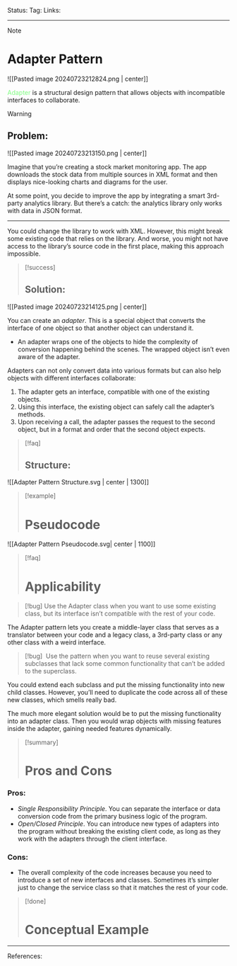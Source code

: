 Status: 
Tag:
Links:

---
> [!note] 
>  # Adapter Pattern

![[Pasted image 20240723212824.png | center]]

<span style="color:#81fd83">Adapter</span> is a structural design pattern that allows objects with incompatible interfaces to collaborate. 


> [!warning] 
> ## Problem: 

![[Pasted image 20240723213150.png | center]]

Imagine that you’re creating a stock market monitoring app. The app downloads the stock data from multiple sources in XML format and then displays nice-looking charts and diagrams for the user.

At some point, you decide to improve the app by integrating a smart 3rd-party analytics library. But there’s a catch: the analytics library only works with data in JSON format.

---

You could change the library to work with XML. However, this might break some existing code that relies on the library. And worse, you might not have access to the library’s source code in the first place, making this approach impossible.


> [!success] 
> ## Solution: 

![[Pasted image 20240723214125.png | center]]

You can create an _adapter_. This is a special object that converts the interface of one object so that another object can understand it.

- An adapter wraps one of the objects to hide the complexity of conversion happening behind the scenes. The wrapped object isn’t even aware of the adapter.

Adapters can not only convert data into various formats but can also help objects with different interfaces collaborate:

1. The adapter gets an interface, compatible with one of the existing objects.
2. Using this interface, the existing object can safely call the adapter’s methods.
3. Upon receiving a call, the adapter passes the request to the second object, but in a format and order that the second object expects.


> [!faq] 
> ## Structure: 


![[Adapter Pattern Structure.svg | center | 1300]]


> [!example] 
> # Pseudocode 

![[Adapter Pattern Pseudocode.svg| center | 1100]]


> [!faq] 
> # Applicability 

> [!bug] 
> Use the Adapter class when you want to use some existing class, but its interface isn’t compatible with the rest of your code. 

The Adapter pattern lets you create a middle-layer class that serves as a translator between your code and a legacy class, a 3rd-party class or any other class with a weird interface.

> [!bug] 
>  Use the pattern when you want to reuse several existing subclasses that lack some common functionality that can’t be added to the superclass. 

You could extend each subclass and put the missing functionality into new child classes. However, you’ll need to duplicate the code across all of these new classes, which smells really bad.

The much more elegant solution would be to put the missing functionality into an adapter class. Then you would wrap objects with missing features inside the adapter, gaining needed features dynamically.


> [!summary] 
> # Pros and Cons 

### Pros:
- _Single Responsibility Principle_. You can separate the interface or data conversion code from the primary business logic of the program.
- _Open/Closed Principle_. You can introduce new types of adapters into the program without breaking the existing client code, as long as they work with the adapters through the client interface.

### Cons:

- The overall complexity of the code increases because you need to introduce a set of new interfaces and classes. Sometimes it’s simpler just to change the service class so that it matches the rest of your code.

> [!done] 
> # Conceptual Example 


---
References: